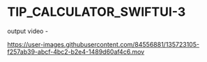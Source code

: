 # TIP_CALCULATOR_SWIFTUI-3


output video -



https://user-images.githubusercontent.com/84556881/135723105-f257ab39-abcf-4bc2-b2e4-1489d60af4c6.mov

